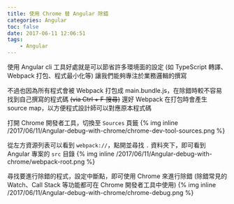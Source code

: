 ```yaml
---
title: 使用 Chrome 替 Angular 除錯
categories: Angular
toc: false
date: 2017-06-11 12:06:51
tags:
    - Angular
---
```

使用 Angular cli 工具好處就是可以節省許多環境面的設定 (如 TypeScript 轉譯、Webpack 打包、程式最小化等)
讓我們能夠專注於業務邏輯的撰寫  

不過也因為所有程式會被 Webpack 打包成 main.bundle.js，在除錯時較不容易找到自己撰寫的程式碼 ~~(via Ctrl + F 搜尋)~~
還好 Webpack 在打包時會產生 source map，以方便程式設計師可以對應原本程式碼  

<!--more-->

打開 Chrome 開發者工具，切換至 `Sources` 頁籤
{% img inline /2017/06/11/Angular-debug-with-chrome/chrome-dev-tool-sources.png %}

從左方資源列表可以看到 `webpack://`，點開並尋找 `.` 資料夾下，即可看到 Angular 專案的 `src` 目錄
{% img inline /2017/06/11/Angular-debug-with-chrome/webpack-root.png %}

尋找要進行除錯的程式，設定中斷點，即可使用 Chrome 來進行除錯
(除錯常見的 Watch、Call Stack 等功能都可在 Chrome 開發者工具中使用)
{% img inline /2017/06/11/Angular-debug-with-chrome/chrome-debug.png %}
